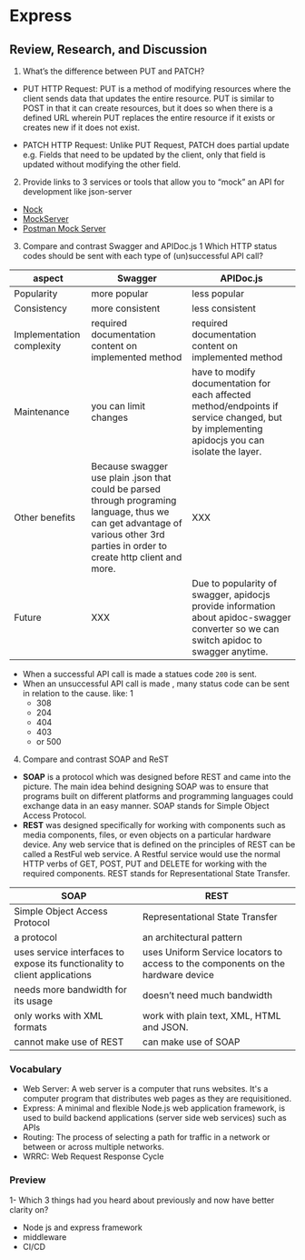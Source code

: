# Express

## Review, Research, and Discussion

1. What’s the difference between PUT and PATCH?

- PUT HTTP Request: PUT is a method of modifying resources where the client sends data that updates the entire resource. PUT is similar to POST in that it can create resources, but it does so when there is a defined URL wherein PUT replaces the entire resource if it exists or creates new if it does not exist.

- PATCH HTTP Request: Unlike PUT Request, PATCH does partial update e.g. Fields that need to be updated by the client, only that field is updated without modifying the other field.

2. Provide links to 3 services or tools that allow you to “mock” an API for development like json-server

- [Nock](https://github.com/nock/nock)
- [MockServer](https://www.mock-server.com/)
- [Postman Mock Server](https://learning.postman.com/docs/designing-and-developing-your-api/mocking-data/setting-up-mock/)

3. Compare and contrast Swagger and APIDoc.js 1 Which HTTP status codes should be sent with each type of (un)successful API call?

| aspect                    | Swagger                                                                                                                                                                           | APIDoc.js                                                                                                                                   |
| ------------------------- | --------------------------------------------------------------------------------------------------------------------------------------------------------------------------------- | ------------------------------------------------------------------------------------------------------------------------------------------- |
| Popularity                | more popular                                                                                                                                                                      | less popular                                                                                                                                |
| Consistency               | more consistent                                                                                                                                                                   | less consistent                                                                                                                             |
| Implementation complexity | required documentation content on implemented method                                                                                                                              | required documentation content on implemented method                                                                                        |
| Maintenance               | you can limit changes                                                                                                                                                             | have to modify documentation for each affected method/endpoints if service changed, but by implementing apidocjs you can isolate the layer. |
| Other benefits            | Because swagger use plain .json that could be parsed through programing language, thus we can get advantage of various other 3rd parties in order to create http client and more. | XXX                                                                                                                                         |
| Future                    | XXX                                                                                                                                                                               | Due to popularity of swagger, apidocjs provide information about apidoc-swagger converter so we can switch apidoc to swagger anytime.       |

- When a successful API call is made a statues code `200` is sent.
- When an unsuccessful API call is made , many status code can be sent in relation to the cause. like:
  1
  - 308
  - 204
  - 404
  - 403
  - or 500

4. Compare and contrast SOAP and ReST

- **SOAP** is a protocol which was designed before REST and came into the picture. The main idea behind designing SOAP was to ensure that programs built on different platforms and programming languages could exchange data in an easy manner. SOAP stands for Simple Object Access Protocol.
- **REST** was designed specifically for working with components such as media components, files, or even objects on a particular hardware device. Any web service that is defined on the principles of REST can be called a RestFul web service. A Restful service would use the normal HTTP verbs of GET, POST, PUT and DELETE for working with the required components. REST stands for Representational State Transfer.

| SOAP                                                                       | REST                                                                             |
| -------------------------------------------------------------------------- | -------------------------------------------------------------------------------- |
| Simple Object Access Protocol                                              | Representational State Transfer                                                  |
| a protocol                                                                 | an architectural pattern                                                         |
| uses service interfaces to expose its functionality to client applications | uses Uniform Service locators to access to the components on the hardware device |
| needs more bandwidth for its usage                                         | doesn’t need much bandwidth                                                      |
| only works with XML formats                                                | work with plain text, XML, HTML and JSON.                                        |
| cannot make use of REST                                                    | can make use of SOAP                                                             |

### Vocabulary

- Web Server: A web server is a computer that runs websites. It's a computer program that distributes web pages as they are requisitioned.
- Express: A minimal and flexible Node.js web application framework, is used to build backend applications (server side web services) such as APIs
- Routing: The process of selecting a path for traffic in a network or between or across multiple networks.
- WRRC: Web Request Response Cycle

### Preview

1- Which 3 things had you heard about previously and now have better clarity on?

- Node js and express framework
- middleware
- CI/CD
